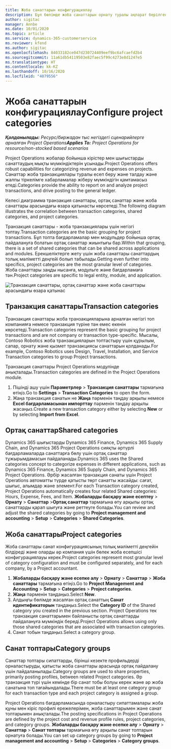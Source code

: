 ```yaml
---
title: Жоба санаттарын конфигурациялау
description: Бұл бөлімде жоба санаттарын орнату туралы ақпарат берілген.
author: sigitac
manager: Annbe
ms.date: 10/01/2020
ms.topic: article
ms.service: dynamics-365-customerservice
ms.reviewer: kfend
ms.author: sigitac
ms.openlocfilehash: 84033182ce047d230724409eef9bc6afcaefd2b4
ms.sourcegitcommit: 11a61db54119503e82faec5f99c4273e8d1247e5
ms.translationtype: HT
ms.contentlocale: kk-KZ
ms.lasthandoff: 10/16/2020
ms.locfileid: "4079556"
---
```

# <a name="configure-project-categories"></a><span data-ttu-id="12dc2-103">Жоба санаттарын конфигурациялау</span><span class="sxs-lookup"><span data-stu-id="12dc2-103">Configure project categories</span></span>

<span data-ttu-id="12dc2-104">_**Қолданылады:** Ресурс/биржадан тыс негіздегі сценарийлерге арналған Project Operations_</span><span class="sxs-lookup"><span data-stu-id="12dc2-104">_**Applies To:** Project Operations for resource/non-stocked based scenarios_</span></span>

<span data-ttu-id="12dc2-105">Project Operations жобалар бойынша кірістер мен шығыстарды санаттаудың мықты мүмкіндіктерін ұсынады.</span><span class="sxs-lookup"><span data-stu-id="12dc2-105">Project Operations offers robust capabilities for categorizing revenue and expenses on projects.</span></span> <span data-ttu-id="12dc2-106">Санаттар жоба транзакциялары туралы есеп беру және талдау және жалпы тіркелімге хабарламалар жіберу мүмкіндігін қамтамасыз етеді.</span><span class="sxs-lookup"><span data-stu-id="12dc2-106">Categories provide the ability to report on and analyze project transactions, and drive posting to the general ledger.</span></span>

<span data-ttu-id="12dc2-107">Келесі диаграмма транзакция санаттары, ортақ санаттар және жоба санаттары арасындағы өзара қатынасты көрсетеді.</span><span class="sxs-lookup"><span data-stu-id="12dc2-107">The following diagram illustrates the correlation between transaction categories, shared categories, and project categories.</span></span> 

<span data-ttu-id="12dc2-108">Транзакция санаттары - жоба транзакциялары үшін негізгі топтау.</span><span class="sxs-lookup"><span data-stu-id="12dc2-108">Transaction categories are the basic grouping for project transactions.</span></span> <span data-ttu-id="12dc2-109">Бұл топта бағдарламалар мен модульдер бойынша ортақ пайдалануға болатын ортақ санаттар жиынтығы бар.</span><span class="sxs-lookup"><span data-stu-id="12dc2-109">Within that grouping, there is a set of shared categories that can be shared across applications and modules.</span></span> <span data-ttu-id="12dc2-110">Ерекшеліктерге жету үшін жоба санаттары санаттардың толық мәліметті деңгейі болып табылады.</span><span class="sxs-lookup"><span data-stu-id="12dc2-110">Getting even further into specifics, project categories are the most granular level of categories.</span></span> <span data-ttu-id="12dc2-111">Жоба санаттары заңды нысанға, модульге және бағдарламаға тән.</span><span class="sxs-lookup"><span data-stu-id="12dc2-111">Project categories are specific to legal entity, module, and application.</span></span>

![Транзакция санаттары, ортақ санаттар және жоба санаттары арасындағы өзара қатынас](media/project-categories.png)

## <a name="transaction-categories"></a><span data-ttu-id="12dc2-113">Транзакция санаттары</span><span class="sxs-lookup"><span data-stu-id="12dc2-113">Transaction categories</span></span>

<span data-ttu-id="12dc2-114">Транзакция санаттары жоба транзакцияларына арналған негізгі топ компанияға немесе транзакция түріне тән емес екенін көрсетеді.</span><span class="sxs-lookup"><span data-stu-id="12dc2-114">Transaction categories represent the basic grouping for project transactions and are not company or transaction type-specific.</span></span> <span data-ttu-id="12dc2-115">Мысалы, Contoso Robotics жоба транзакцияларын топтастыру үшін құрылым, сапар, орнату және қызмет транзакциясы санаттарын қолданады.</span><span class="sxs-lookup"><span data-stu-id="12dc2-115">For example, Contoso Robotics uses Design, Travel, Installation, and Service Transaction categories to group Project transactions.</span></span>

<span data-ttu-id="12dc2-116">Транзакция санаттары Project Operations модулінде анықталады.</span><span class="sxs-lookup"><span data-stu-id="12dc2-116">Transaction categories are defined in the Project Operations module.</span></span> 
1. <span data-ttu-id="12dc2-117">Пішінді ашу үшін **Параметрлер** \> **Транзакция санаттары** тармағына өтіңіз.</span><span class="sxs-lookup"><span data-stu-id="12dc2-117">Go to **Settings** \> **Transaction Categories** to open the form.</span></span> 
2. <span data-ttu-id="12dc2-118">Жаңа транзакция санатын не **Жаңа** пәрменін таңдау арқылы немесе **Excel бағдарламасынан импорттау** пәрменін таңдау арқылы жасаңыз.</span><span class="sxs-lookup"><span data-stu-id="12dc2-118">Create a new transaction category either by selecting **New** or by selecting **Import from Excel**.</span></span>

## <a name="shared-categories"></a><span data-ttu-id="12dc2-119">Ортақ санаттар</span><span class="sxs-lookup"><span data-stu-id="12dc2-119">Shared categories</span></span>

<span data-ttu-id="12dc2-120">Dynamics 365 шығыстарды Dynamics 365 Finance, Dynamics 365 Supply Chain, and Dynamics 365 Project Operations сияқты әртүрлі бағдарламаларда санаттарға бөлу үшін ортақ санаттар тұжырымдамасын пайдаланады.</span><span class="sxs-lookup"><span data-stu-id="12dc2-120">Dynamics 365 uses the Shared categories concept to categorize expenses in different applications, such as Dynamics 365 Finance, Dynamics 365 Supply Chain, and Dynamics 365 Project Operations.</span></span> <span data-ttu-id="12dc2-121">Әрбір жасалған транзакция санаты үшін Project Operations автоматты түрде қатысты төрт санатты жасайды: сағат, шығыс, алымдар және элемент.</span><span class="sxs-lookup"><span data-stu-id="12dc2-121">For each Transaction category created, Project Operations automatically creates four related Shared categories: Hours, Expense, Fees, and Item.</span></span> <span data-ttu-id="12dc2-122">**Жобаларды басқару және есептеу** \> **Орнату** \> **Санаттар** \>**Ортақ санаттар** тармағына өту арқылы ортақ санаттарды қарап шығуға және реттеуге болады.</span><span class="sxs-lookup"><span data-stu-id="12dc2-122">You can review and adjust the shared categories by going to **Project management and accounting** \> **Setup** \> **Categories** \> **Shared Categories**.</span></span>

## <a name="project-categories"></a><span data-ttu-id="12dc2-123">Жоба санаттары</span><span class="sxs-lookup"><span data-stu-id="12dc2-123">Project categories</span></span>

<span data-ttu-id="12dc2-124">Жоба санаттары санат конфигурациясының толық мәліметті деңгейін білдіреді және оларды әр компания үшін бөлек жоба есепшісі конфигурациялауы керек.</span><span class="sxs-lookup"><span data-stu-id="12dc2-124">Project categories represent most granular level of category configuration and must be configured separately, and for each company, by a Project accountant.</span></span>

1. <span data-ttu-id="12dc2-125">**Жобаларды басқару және есепке алу** \> **Орнату** \> **Санаттар** \> **Жоба санаттары** тармағына өтіңіз.</span><span class="sxs-lookup"><span data-stu-id="12dc2-125">Go to **Project Management and Accounting** \> **Setup** \> **Categories** \> **Project categories**.</span></span>
2. <span data-ttu-id="12dc2-126">**Жаңа** пәрменін таңдаңыз.</span><span class="sxs-lookup"><span data-stu-id="12dc2-126">Select **New**.</span></span>
3. <span data-ttu-id="12dc2-127">Алдыңғы бөлімде жасалған ортақ санаттың **Санат идентификаторын** таңдаңыз.</span><span class="sxs-lookup"><span data-stu-id="12dc2-127">Select the **Category ID** of the Shared category you created in the previous section.</span></span> <span data-ttu-id="12dc2-128">Project Operations тек транзакция санаттарымен байланысты ортақ санаттарды пайдалануға мүмкіндік береді.</span><span class="sxs-lookup"><span data-stu-id="12dc2-128">Project Operations allows using only those shared categories that are associated with transaction categories.</span></span>
4. <span data-ttu-id="12dc2-129">Санат тобын таңдаңыз.</span><span class="sxs-lookup"><span data-stu-id="12dc2-129">Select a category group.</span></span>

## <a name="category-groups"></a><span data-ttu-id="12dc2-130">Санат топтары</span><span class="sxs-lookup"><span data-stu-id="12dc2-130">Category groups</span></span>

<span data-ttu-id="12dc2-131">Санаттар топтары сипаттарды, бірінші кезекте профильдерді орналастыруды, қатысты жоба санаттары арасында ортақ пайдалану үшін пайдаланылады.</span><span class="sxs-lookup"><span data-stu-id="12dc2-131">Category groups are used to share properties, primarily posting profiles, between related Project categories.</span></span> <span data-ttu-id="12dc2-132">Әр транзакция түрі үшін кемінде бір санат тобы болуы керек және әр жоба санатына топ тағайындалады.</span><span class="sxs-lookup"><span data-stu-id="12dc2-132">There must be at least one category group for each transaction type and each project category is assigned a group.</span></span>

<span data-ttu-id="12dc2-133">Project Operations бағдарламасында орналастыру сипаттамалары жоба құны мен кіріс профилі ережелерімен, жоба санаттарымен және санат топтарымен анықталады.</span><span class="sxs-lookup"><span data-stu-id="12dc2-133">The posting specifications in Project Operations are defined by the project cost and revenue profile rules, project categories, and category groups.</span></span> <span data-ttu-id="12dc2-134">**Жобаларды басқару және есепке алу** \> **Орнату** \> **Санаттар** \> **Санат топтары** тармағына өту арқылы санат топтарын орнатуға болады.</span><span class="sxs-lookup"><span data-stu-id="12dc2-134">You can set up category groups by going to **Project management and accounting** \> **Setup** \> **Categories** \> **Category groups**.</span></span>
